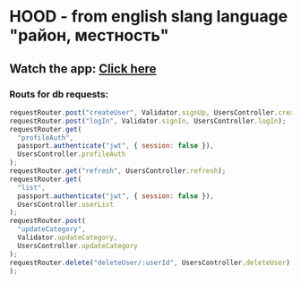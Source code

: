 # HOOD - from english slang language "район, местность"
## Watch the app: [Click here](https://koa-project-hood.herokuapp.com/)

### Routs for db requests:
```javascript
requestRouter.post("createUser", Validator.signUp, UsersController.createUser);
requestRouter.post("logIn", Validator.signIn, UsersController.logIn);
requestRouter.get(
  "profileAuth",
  passport.authenticate("jwt", { session: false }),
  UsersController.profileAuth
);
requestRouter.get("refresh", UsersController.refresh);
requestRouter.get(
  "list",
  passport.authenticate("jwt", { session: false }),
  UsersController.userList
);
requestRouter.post(
  "updateCategory",
  Validator.updateCategory,
  UsersController.updateCategory
);
requestRouter.delete("deleteUser/:userId", UsersController.deleteUser)
);
```
